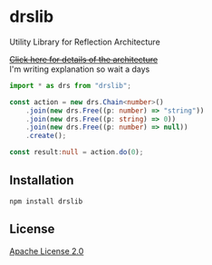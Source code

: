 # drslib

Utility Library for Reflection Architecture

~~[Click here for details of the architecture](https://gist.github.com/cocop/953ac9e9be10d5846705c873eb67d6fd)~~  
I'm writing explanation so wait a days


```typescript
import * as drs from "drslib";

const action = new drs.Chain<number>()
    .join(new drs.Free((p: number) => "string"))
    .join(new drs.Free((p: string) => 0))
    .join(new drs.Free((p: number) => null))
    .create();

const result:null = action.do(0);
```


## Installation

```
npm install drslib
```

## License
[Apache License 2.0](https://github.com/cocop/drslib/blob/master/LICENSE)